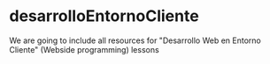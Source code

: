 # desarrolloEntornoCliente
We are going to include all resources for "Desarrollo Web en Entorno Cliente" (Webside programming) lessons
